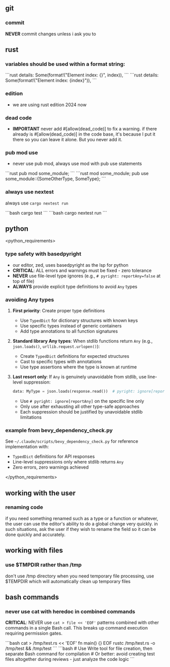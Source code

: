 ## git
### commit
**NEVER** commit changes unless i ask you to

## rust

### variables should be used within a format string:

<incorrect>
```rust
details:   Some(format!("Element index: {}", index)),
```
</incorrect>

<correct>
```rust
details:   Some(format!("Element index: {index}")),
```
</correct>

### edition
- we are using rust edition 2024 now

### dead code
- **IMPORTANT** never add #[allow(dead_code)] to fix a warning. if there already is #[allow(dead_code)] in the code base, it's because I put it there so you can leave it alone. But you never add it.

### pub mod use
- never use pub mod, always use mod with pub use statements

<incorrect>
```rust
pub mod some_module;
```
</incorrect>

<correct>
```rust
mod some_module;
pub use some_module::{SomeOtherType, SomeType};
```
</correct>

### always use nextest
always use `cargo nextest run`

<incorrect>
```bash
cargo test
```
</incorrect>

<correct>
```bash
cargo nextest run
```
</correct>

## python

<python_requirements>

### type safety with basedpyright
- our editor, zed, uses basedpyright as the lsp for python
- **CRITICAL**: ALL errors and warnings must be fixed - zero tolerance
- **NEVER** use file-level type ignores (e.g., `# pyright: reportAny=false` at top of file)
- **ALWAYS** provide explicit type definitions to avoid `Any` types

### avoiding Any types
1. **First priority**: Create proper type definitions
   - Use `TypedDict` for dictionary structures with known keys
   - Use specific types instead of generic containers
   - Add type annotations to all function signatures

2. **Standard library Any types**: When stdlib functions return `Any` (e.g., `json.loads()`, `urllib.request.urlopen()`):
   - Create `TypedDict` definitions for expected structures
   - Cast to specific types with annotations
   - Use type assertions where the type is known at runtime

3. **Last resort only**: If `Any` is genuinely unavoidable from stdlib, use line-level suppression:
   ```python
   data: MyType = json.loads(response.read())  # pyright: ignore[reportAny]
   ```
   - Use `# pyright: ignore[reportAny]` on the specific line only
   - Only use after exhausting all other type-safe approaches
   - Each suppression should be justified by unavoidable stdlib limitations

### example from bevy_dependency_check.py
See `~/.claude/scripts/bevy_dependency_check.py` for reference implementation with:
- `TypedDict` definitions for API responses
- Line-level suppressions only where stdlib returns `Any`
- Zero errors, zero warnings achieved

</python_requirements>

## working with the user

### renaming code
if you need something renamed such as a type or a function or whatever, the user can use the editor's ability to do a global change very quickly. in such situations, ask the user if they wish to rename the field so it can be done quickly and accurately.

## working with files

### use $TMPDIR rather than /tmp
don't use /tmp directory when you need temporary file processing, use $TEMPDIR which will automatically clean up temporary files

## bash commands

### never use cat with heredoc in combined commands
**CRITICAL**: NEVER use `cat > file << 'EOF'` patterns combined with other commands in a single Bash call.
This breaks up command execution requiring permission gates.

<incorrect>
```bash
cat > /tmp/test.rs << 'EOF'
fn main() {}
EOF
rustc /tmp/test.rs -o /tmp/test && /tmp/test
```
</incorrect>

<correct>
```bash
# Use Write tool for file creation, then separate Bash command for compilation
# Or better: avoid creating test files altogether during reviews - just analyze the code logic
```
</correct>
